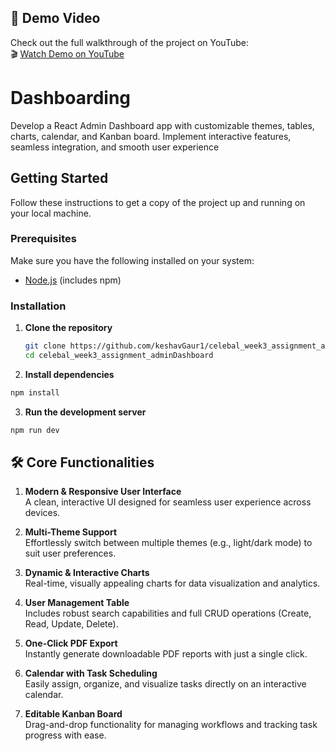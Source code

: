 ## 🚀 Demo Video

Check out the full walkthrough of the project on YouTube:  
🎬 [Watch Demo on YouTube](https://youtu.be/x-UfacYekrw?si=rGI89nvqPmGctyp3)


# Dashboarding

Develop a React Admin Dashboard app with customizable themes, tables, charts, calendar, and Kanban board. Implement interactive features, seamless integration, and smooth user experience

## Getting Started

Follow these instructions to get a copy of the project up and running on your local machine.

### Prerequisites

Make sure you have the following installed on your system:
- [Node.js](https://nodejs.org/) (includes npm)

### Installation

1. **Clone the repository**
   ```bash
   git clone https://github.com/keshavGaur1/celebal_week3_assignment_adminDashboard.git
   cd celebal_week3_assignment_adminDashboard
   ```

2. **Install dependencies**
```bash
npm install
```

3. **Run the development server**
```bash
npm run dev
```

## 🛠️ Core Functionalities

1. **Modern & Responsive User Interface**  
   A clean, interactive UI designed for seamless user experience across devices.

2. **Multi-Theme Support**  
   Effortlessly switch between multiple themes (e.g., light/dark mode) to suit user preferences.

3. **Dynamic & Interactive Charts**  
   Real-time, visually appealing charts for data visualization and analytics.

4. **User Management Table**  
   Includes robust search capabilities and full CRUD operations (Create, Read, Update, Delete).

5. **One-Click PDF Export**  
   Instantly generate downloadable PDF reports with just a single click.

6. **Calendar with Task Scheduling**  
   Easily assign, organize, and visualize tasks directly on an interactive calendar.

7. **Editable Kanban Board**  
   Drag-and-drop functionality for managing workflows and tracking task progress with ease.


   
